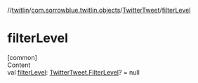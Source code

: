//[twitlin](../../index.md)/[com.sorrowblue.twitlin.objects](../index.md)/[TwitterTweet](index.md)/[filterLevel](filter-level.md)



# filterLevel  
[common]  
Content  
val [filterLevel](filter-level.md): [TwitterTweet.FilterLevel](-filter-level/index.md)? = null  



